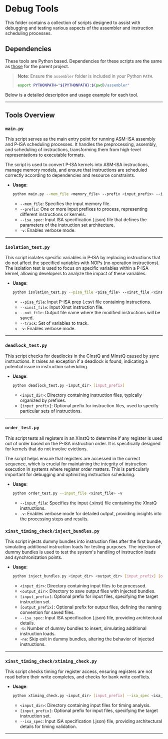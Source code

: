 # Debug Tools

This folder contains a collection of scripts designed to assist with debugging and testing various aspects of the assembler and instruction scheduling processes.

## Dependencies <a name="dependencies"></a>

These tools are Python based. Dependencies for these scripts are the same as [those](../README.md#dependencies) for the parent project.

> **Note**:  Ensure the `assembler` folder is included in your Python `PATH`.
> ```bash
> export PYTHONPATH="${PYTHONPATH}:$(pwd)/assembler"
> ```

Below is a detailed description and usage example for each tool.

---

## Tools Overview

### `main.py`

  This script serves as the main entry point for running ASM-ISA assembly and P-ISA scheduling processes. It handles the preprocessing, assembly, and scheduling of instructions, transforming them from high-level representations to executable formats.

  The script is used to convert P-ISA kernels into ASM-ISA instructions, manage memory models, and ensure that instructions are scheduled correctly according to dependencies and resource constraints.

- **Usage**:
  ```bash
  python main.py --mem_file <memory_file> --prefix <input_prefix> --isa_spec <isa_spec_file> -v
  ```
  - `--mem_file`: Specifies the input memory file.  
  - `--prefix`: One or more input prefixes to process, representing different instructions or kernels.  
  - `--isa_spec`: Input ISA specification (.json) file that defines the parameters of the instruction set architecture.  
  - `-v`: Enables verbose mode.

---

### `isolation_test.py`

  This script isolates specific variables in P-ISA by replacing instructions that do not affect the specified variables with NOPs (no operation instructions). The isolation test is used to focus on specific variables within a P-ISA kernel, allowing developers to analyze the impact of these variables.

- **Usage**:
  ```bash
  python isolation_test.py --pisa_file <pisa_file> --xinst_file <xinst_file> --out_file <output_file> --track <variables_to_track> -v
  ```
  - `--pisa_file`: Input P-ISA prep (.csv) file containing instructions.  
  - `--xinst_file`: Input XInst instruction file.  
  - `--out_file`: Output file name where the modified instructions will be saved.  
  - `--track`: Set of variables to track.  
  - `-v`: Enables verbose mode.

---

### `deadlock_test.py`

  This script checks for deadlocks in the CInstQ and MInstQ caused by sync instructions. It raises an exception if a deadlock is found, indicating a potential issue in instruction scheduling.

- **Usage**:
  ```bash
  python deadlock_test.py <input_dir> [input_prefix]
  ```
  - `<input_dir>`: Directory containing instruction files, typically organized by prefixes.  
  - `[input_prefix]`: Optional prefix for instruction files, used to specify particular sets of instructions.

---

### `order_test.py`
  This script tests all registers in an XInstQ to determine if any register is used out of order based on the P-ISA instruction order. It is specifically designed for kernels that do not involve evictions.

  The script helps ensure that registers are accessed in the correct sequence, which is crucial for maintaining the integrity of instruction execution in systems where register order matters. This is particularly important for debugging and optimizing instruction scheduling.

- **Usage**:
  ```bash
  python order_test.py --input_file <xinst_file> -v
  ```
  - `--input_file`: Specifies the input (.xinst) file containing the XInstQ instructions.
  - `-v`: Enables verbose mode for detailed output, providing insights into the processing steps and results.

### `xinst_timing_check/inject_bundles.py`

  This script injects dummy bundles into instruction files after the first bundle, simulating additional instruction loads for testing purposes. The injection of dummy bundles is used to test the system's handling of instruction loads and synchronization points.

- **Usage**:
  ```bash
  python inject_bundles.py <input_dir> <output_dir> [input_prefix] [output_prefix] --isa_spec <isa_spec_file> -b <dummy_bundles> -ne
  ```
  - `<input_dir>`: Directory containing input files to be processed.  
  - `<output_dir>`: Directory to save output files with injected bundles.  
  - `[input_prefix]`: Optional prefix for input files, specifying the target instruction set.  
  - `[output_prefix]`: Optional prefix for output files, defining the naming convention for saved files.  
  - `--isa_spec`: Input ISA specification (.json) file, providing architectural details.  
  - `-b`: Number of dummy bundles to insert, simulating additional instruction loads.  
  - `-ne`: Skip exit in dummy bundles, altering the behavior of injected instructions.

---

### `xinst_timing_check/xtiming_check.py`

  This script checks timing for register access, ensuring registers are not read before their write completes, and checks for bank write conflicts.

- **Usage**:
  ```bash
  python xtiming_check.py <input_dir> [input_prefix] --isa_spec <isa_spec_file>
  ```
  - `<input_dir>`: Directory containing input files for timing analysis.  
  - `[input_prefix]`: Optional prefix for input files, specifying the target instruction set.  
  - `--isa_spec`: Input ISA specification (.json) file, providing architectural details for timing validation.

---
